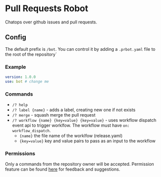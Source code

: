 # Pull Requests Robot

Chatops over github issues and pull requests.

## Config
The default prefix is `/bot`. You can control it by adding a `.prbot.yaml` file to the root of the repository`

### Example
```yaml
version: 1.0.0
use: bot # change me 
```

### Commands

* `/? help`
* `/? label {name}` - adds a label, creating new one if not exists
* `/? merge` - squash merge the pull request
* `/? workflow {name} {key=value} {key=value}` - uses workflow dispatch event api to trigger worklfow. The workflow must have `on: workflow_dispatch`.
  * `{name}` the file name of the worklfow (release.yaml)
  * `{key=value}` key and value pairs to pass as an input to the workflow

### Permissions
Only a commands from the repository owner will be accepted.
Permission feature can be found [here](https://github.com/olegsu/pull-requests-robot/issues/8) for feedback and suggestions.